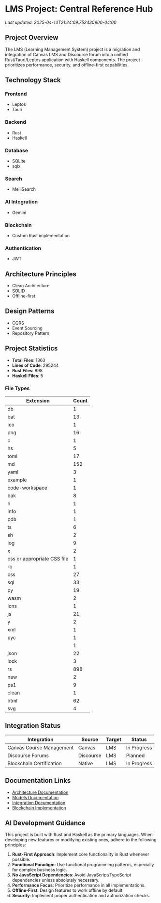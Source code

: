 # LMS Project: Central Reference Hub

_Last updated: 2025-04-14T21:24:09.752430900-04:00_

## Project Overview

The LMS (Learning Management System) project is a migration and integration of Canvas LMS and Discourse forum into a unified Rust/Tauri/Leptos application with Haskell components. The project prioritizes performance, security, and offline-first capabilities.

## Technology Stack

### Frontend
- Leptos
- Tauri

### Backend
- Rust
- Haskell

### Database
- SQLite
- sqlx

### Search
- MeiliSearch

### AI Integration
- Gemini

### Blockchain
- Custom Rust implementation

### Authentication
- JWT

## Architecture Principles
- Clean Architecture
- SOLID
- Offline-first

## Design Patterns
- CQRS
- Event Sourcing
- Repository Pattern

## Project Statistics

- **Total Files**: 1363
- **Lines of Code**: 295244
- **Rust Files**: 898
- **Haskell Files**: 5

### File Types

| Extension | Count |
|-----------|-------|
| db | 1 |
| bat | 13 |
| ico | 1 |
| png | 16 |
| c | 1 |
| hs | 5 |
| toml | 17 |
| md | 152 |
| yaml | 3 |
| example | 1 |
| code-workspace | 1 |
| bak | 8 |
| h | 1 |
| info | 1 |
| pdb | 1 |
| ts | 6 |
| sh | 2 |
| log | 9 |
| x | 2 |
| css or appropriate CSS file | 1 |
| rb | 1 |
| css | 27 |
| sql | 33 |
| py | 19 |
| wasm | 2 |
| icns | 1 |
| js | 21 |
| y | 2 |
| xml | 1 |
| pyc | 1 |
|  | 1 |
| json | 22 |
| lock | 3 |
| rs | 898 |
| new | 2 |
| ps1 | 9 |
| clean | 1 |
| html | 62 |
| svg | 4 |

## Integration Status

| Integration | Source | Target | Status |
|-------------|--------|--------|--------|
| Canvas Course Management | Canvas | LMS | In Progress |
| Discourse Forums | Discourse | LMS | Planned |
| Blockchain Certification | Native | LMS | In Progress |

## Documentation Links

- [Architecture Documentation](./architecture/overview.md)
- [Models Documentation](./models/overview.md)
- [Integration Documentation](./integration/overview.md)
- [Blockchain Implementation](../rag_knowledge_base/integration/blockchain_implementation.md)

## AI Development Guidance

This project is built with Rust and Haskell as the primary languages. When developing new features or modifying existing ones, adhere to the following principles:

1. **Rust-First Approach**: Implement core functionality in Rust whenever possible.
2. **Functional Paradigm**: Use functional programming patterns, especially for complex business logic.
3. **No JavaScript Dependencies**: Avoid JavaScript/TypeScript dependencies unless absolutely necessary.
4. **Performance Focus**: Prioritize performance in all implementations.
5. **Offline-First**: Design features to work offline by default.
6. **Security**: Implement proper authentication and authorization checks.
